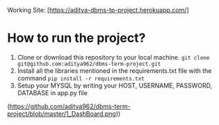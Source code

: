Working Site: [https://aditya-dbms-tp-project.herokuapp.com/]

# How to run the project?

1. Clone or download this repository to your local machine. `git clone git@github.com:aditya962/dbms-term-project.git`
2. Install all the libraries mentioned in the requirements.txt file with the command `pip install -r requirements.txt`
3. Setup your MYSQL by writing your HOST, USERNAME, PASSWORD, DATABASE in app.py file

(https://github.com/aditya962/dbms-term-project/blob/master/1_DashBoard.png))

